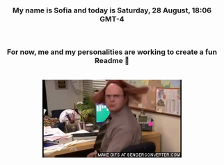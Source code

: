 


<div align="center">
<h3 >My name is Sofia and today is Saturday, 28 August, 18:06 GMT-4</h3><br>
<h3 >For now, me and my personalities are working to create a fun Readme 👋
</h3><br>
<img src='img/dwight.gif' alt='working...'/>
</div>
